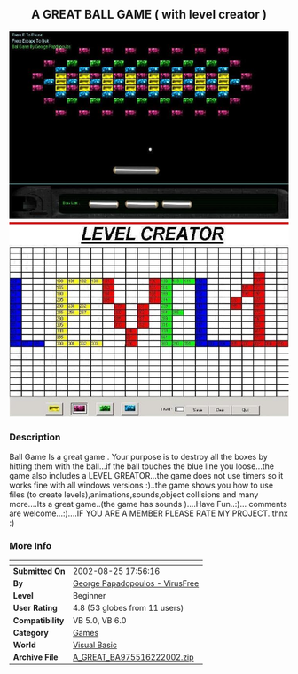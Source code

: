 ﻿<div align="center">

## A GREAT BALL GAME \( with level creator \)

<img src="PIC2002622811492330.JPG">
</div>

### Description

Ball Game Is a great game . Your purpose is to destroy all the boxes by hitting them with the ball...if the ball touches the blue line you loose...the game also includes a LEVEL GREATOR...the game does not use timers so it works fine with all windows versions :)..the game shows you how to use files (to create levels),animations,sounds,object collisions and many more....Its a great game..(the game has sounds )....Have Fun..:)... comments are welcome...:)....IF YOU ARE A MEMBER PLEASE RATE MY PROJECT..thnx :)
 
### More Info
 


<span>             |<span>
---                |---
**Submitted On**   |2002-08-25 17:56:16
**By**             |[George Papadopoulos  \- VirusFree](https://github.com/Planet-Source-Code/PSCIndex/blob/master/ByAuthor/george-papadopoulos-virusfree.md)
**Level**          |Beginner
**User Rating**    |4.8 (53 globes from 11 users)
**Compatibility**  |VB 5\.0, VB 6\.0
**Category**       |[Games](https://github.com/Planet-Source-Code/PSCIndex/blob/master/ByCategory/games__1-38.md)
**World**          |[Visual Basic](https://github.com/Planet-Source-Code/PSCIndex/blob/master/ByWorld/visual-basic.md)
**Archive File**   |[A\_GREAT\_BA975516222002\.zip](https://github.com/Planet-Source-Code/george-papadopoulos-virusfree-a-great-ball-game-with-level-creator__1-36138/archive/master.zip)








